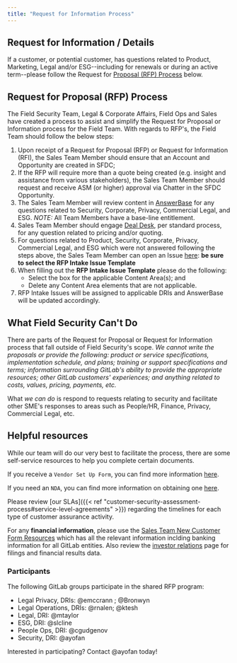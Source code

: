```yaml
---
title: "Request for Information Process"
---
```


## Request for Information / Details

If a customer, or potential customer, has questions related to Product, Marketing, Legal and/or ESG--including for renewals or during an active term--please follow the Request for [Proposal (RFP) Process](#request-for-proposal-rfp-process) below.

## Request for Proposal (RFP) Process

The Field Security Team, Legal & Corporate Affairs, Field Ops and Sales have created a process to assist and simplify the Request for Proposal or Information process for the Field Team. With regards to RFP's, the Field Team should follow the below steps:

1. Upon receipt of a Request for Proposal (RFP) or Request for Information (RFI), the Sales Team Member should ensure that an Account and Opportunity are created in SFDC;
1. If the RFP will require more than a quote being created (e.g. insight and assistance from various stakeholders), the Sales Team Member should request and receive ASM (or higher) approval via Chatter in the SFDC Opportunity.
1. The Sales Team Member will review content in [AnswerBase](https://app.vendorpedia.com/vendor-portal/libraries) for any questions related to Security, Corporate, Privacy, Commercial Legal, and ESG. *NOTE:* All Team Members have a base-line entitlement.
1. Sales Team Member should engage [Deal Desk](https://about.gitlab.com/handbook/sales/field-operations/sales-operations/deal-desk/#communicating-with-the-deal-desk-team), per standard process, for any question related to pricing and/or quoting.
1. For questions related to Product, Security, Corporate, Privacy, Commercial Legal, and ESG which were not answered following the steps above, the Sales Team Member can open an Issue [here](https://gitlab.com/gitlab-com/legal-and-compliance/-/issues/new?issuable_template=RFP_Intake%20Form): **be sure to select the RFP Intake Issue Template**
1. When filling out the **RFP Intake Issue Template** please do the following:
    - Select the box for the applicable Content Area(s); and
    - Delete any Content Area elements that are not applicable.
1. RFP Intake Issues will be assigned to applicable DRIs and AnswerBase will be updated accordingly.

## What Field Security Can't Do

There are parts of the Request for Proposal or Request for Information process that fall outside of Field Security's scope. *We cannot write the proposals or provide the following: product or service specifications, implementation schedule, and plans; training or support specifications and terms; information surrounding GitLab's ability to provide the appropriate resources; other GitLab customers' experiences; and anything related to costs, values, pricing, payments, etc.*

What *we can do* is respond to requests relating to security and facilitate other SME's responses to areas such as People/HR, Finance, Privacy, Commercial Legal, etc.


## Helpful resources

While our team will do our very best to facilitate the process, there are some self-service resources to help you complete certain documents.

If you receive a `Vendor Set Up Form`, you can find more information [here](https://about.gitlab.com/handbook/sales/field-operations/order-processing/#how-to-process-customer-requested-vendor-setup-forms).

If you need an `NDA`, you can find more information on obtaining one [here](/handbook/legal/NDA/).

Please review [our SLAs]({{< ref "customer-security-assessment-process#service-level-agreements" >}}) regarding the timelines for each type of customer assurance activity.

For any **financial information**, please use the [Sales Team New Customer Form Resources](https://gitlab.com/gitlab-com/Finance-Division/finance/-/wikis/Sales%20Team%20New%20Customer%20Form%20Resources) which has all the relevant information inclding banking information for all GitLab entities. Also review the [investor relations](https://ir.gitlab.com/) page for filings and financial results data.

### Participants

The following GitLab groups participate in the shared RFP program:

- Legal Privacy, DRIs: @emccrann ; @Bronwyn
- Legal Operations, DRIs: @rnalen; @ktesh
- Legal, DRI: @mtaylor
- ESG, DRI: @slcline
- People Ops, DRI: @cgudgenov
- Security, DRI: @ayofan

Interested in participating? Contact @ayofan today!
